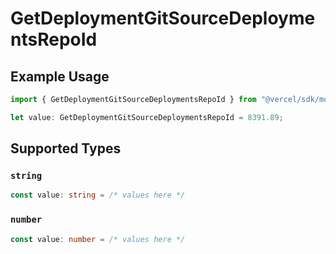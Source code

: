 # GetDeploymentGitSourceDeploymentsRepoId

## Example Usage

```typescript
import { GetDeploymentGitSourceDeploymentsRepoId } from "@vercel/sdk/models/operations";

let value: GetDeploymentGitSourceDeploymentsRepoId = 8391.89;
```

## Supported Types

### `string`

```typescript
const value: string = /* values here */
```

### `number`

```typescript
const value: number = /* values here */
```

